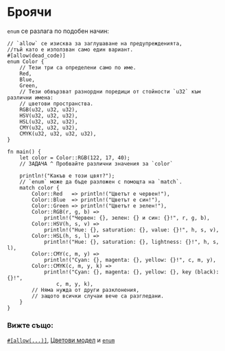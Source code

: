 # Броячи

`enum` се разлага по подобен начин:

```rust,editable
// `allow` се изисква за заглушаване на предупрежденията,
//тъй като е използван само един вариант.
#[allow(dead_code)]
enum Color {
    // Тези три са определени само по име.
    Red,
    Blue,
    Green,
    // Тези обвързват разнордни поредици от стойности `u32` към различни имена:
    // цветови пространства.
    RGB(u32, u32, u32),
    HSV(u32, u32, u32),
    HSL(u32, u32, u32),
    CMY(u32, u32, u32),
    CMYK(u32, u32, u32, u32),
}

fn main() {
    let color = Color::RGB(122, 17, 40);
    // ЗАДАЧА ^ Пробвайте различни значения за `color`

    println!("Какъв е този цвят?");
    // `enum` може да бъде разложен с помощта на `match`.
    match color {
        Color::Red   => println!("Цветът е червен!"),
        Color::Blue  => println!("Цветът е син!"),
        Color::Green => println!("Цветът е зелен!"),
        Color::RGB(r, g, b) =>
            println!("Червен: {}, зелен: {} и син: {}!", r, g, b),
        Color::HSV(h, s, v) =>
            println!("Hue: {}, saturation: {}, value: {}!", h, s, v),
        Color::HSL(h, s, l) =>
            println!("Hue: {}, saturation: {}, lightness: {}!", h, s, l),
        Color::CMY(c, m, y) =>
            println!("Cyan: {}, magenta: {}, yellow: {}!", c, m, y),
        Color::CMYK(c, m, y, k) =>
            println!("Cyan: {}, magenta: {}, yellow: {}, key (black): {}!",
                c, m, y, k),
        // Няма нужда от други разклонения,
        // защото всички случаи вече са разгледани.
    }
}
```

### Вижте също:

[`#[allow(...)]`][allow], [Цветови модел][color_models] и [`enum`][enum]

[allow]: ../../../attribute/unused.md
[color_models]:https://bg.wikipedia.org/wiki/Цветови_модел 
[enum]: ../../../custom_types/enum.md
